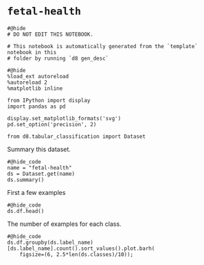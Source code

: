 # `fetal-health`

```{.python .input}
#@hide
# DO NOT EDIT THIS NOTEBOOK.

# This notebook is automatically generated from the `template` notebook in this
# folder by running `d8 gen_desc`
```


```{.python .input}
#@hide
%load_ext autoreload
%autoreload 2
%matplotlib inline

from IPython import display
import pandas as pd

display.set_matplotlib_formats('svg')
pd.set_option('precision', 2)

from d8.tabular_classification import Dataset
```

Summary this dataset.

```{.python .input}
#@hide_code
name = "fetal-health"
ds = Dataset.get(name)
ds.summary()
```

First a few examples

```{.python .input}
#@hide_code
ds.df.head()
```

The number of examples for each class.

```{.python .input}
#@hide_code
ds.df.groupby(ds.label_name)[ds.label_name].count().sort_values().plot.barh(
    figsize=(6, 2.5*len(ds.classes)/10));
```
